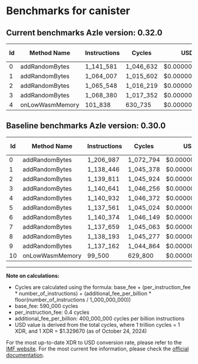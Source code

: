 # Benchmarks for canister

## Current benchmarks Azle version: 0.32.0

| Id  | Method Name     | Instructions | Cycles    | USD           | USD/Million Calls | Change                                |
| --- | --------------- | ------------ | --------- | ------------- | ----------------- | ------------------------------------- |
| 0   | addRandomBytes  | 1_141_581    | 1_046_632 | $0.0000013917 | $1.39             | <font color="green">-65_406</font>    |
| 1   | addRandomBytes  | 1_064_007    | 1_015_602 | $0.0000013504 | $1.35             | <font color="green">-74_439</font>    |
| 2   | addRandomBytes  | 1_065_548    | 1_016_219 | $0.0000013512 | $1.35             | <font color="green">-74_263</font>    |
| 3   | addRandomBytes  | 1_068_380    | 1_017_352 | $0.0000013527 | $1.35             | <font color="green">-72_261</font>    |
| 4   | onLowWasmMemory | 101_838      | 630_735   | $0.0000008387 | $0.83             | <font color="green">-1_039_094</font> |

## Baseline benchmarks Azle version: 0.30.0

| Id  | Method Name     | Instructions | Cycles    | USD           | USD/Million Calls |
| --- | --------------- | ------------ | --------- | ------------- | ----------------- |
| 0   | addRandomBytes  | 1_206_987    | 1_072_794 | $0.0000014265 | $1.42             |
| 1   | addRandomBytes  | 1_138_446    | 1_045_378 | $0.0000013900 | $1.39             |
| 2   | addRandomBytes  | 1_139_811    | 1_045_924 | $0.0000013907 | $1.39             |
| 3   | addRandomBytes  | 1_140_641    | 1_046_256 | $0.0000013912 | $1.39             |
| 4   | addRandomBytes  | 1_140_932    | 1_046_372 | $0.0000013913 | $1.39             |
| 5   | addRandomBytes  | 1_137_561    | 1_045_024 | $0.0000013895 | $1.38             |
| 6   | addRandomBytes  | 1_140_374    | 1_046_149 | $0.0000013910 | $1.39             |
| 7   | addRandomBytes  | 1_137_659    | 1_045_063 | $0.0000013896 | $1.38             |
| 8   | addRandomBytes  | 1_138_193    | 1_045_277 | $0.0000013899 | $1.38             |
| 9   | addRandomBytes  | 1_137_162    | 1_044_864 | $0.0000013893 | $1.38             |
| 10  | onLowWasmMemory | 99_500       | 629_800   | $0.0000008374 | $0.83             |

---

**Note on calculations:**

- Cycles are calculated using the formula: base_fee + (per_instruction_fee \* number_of_instructions) + (additional_fee_per_billion \* floor(number_of_instructions / 1_000_000_000))
- base_fee: 590_000 cycles
- per_instruction_fee: 0.4 cycles
- additional_fee_per_billion: 400_000_000 cycles per billion instructions
- USD value is derived from the total cycles, where 1 trillion cycles = 1 XDR, and 1 XDR = $1.329670 (as of October 24, 2024)

For the most up-to-date XDR to USD conversion rate, please refer to the [IMF website](https://www.imf.org/external/np/fin/data/rms_sdrv.aspx).
For the most current fee information, please check the [official documentation](https://internetcomputer.org/docs/current/developer-docs/gas-cost#execution).
